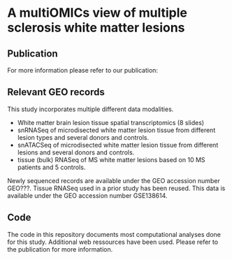 # A multiOMICs view of multiple sclerosis white matter lesions

## Publication

For more information please refer to our publication:

## Relevant GEO records

This study incorporates multiple different data modalities.
- White matter brain lesion tissue spatial transcriptomics (8 slides)
- snRNASeq of microdisected white matter lesion tissue from different lesion types and several donors and controls.
- snATACSeq of microdisected white matter lesion tissue from different lesions and several donors and controls.
- tissue (bulk) RNASeq of MS white matter lesions based on 10 MS patients and 5 controls.

Newly sequenced records are available under the GEO accession number GEO???. Tissue RNASeq used in a prior study has been reused. This data is available under the GEO accession number GSE138614.

## Code
The code in this repository documents most computational analyses done for this study. Additional web ressources have been used. Please refer to the publication for more information.
